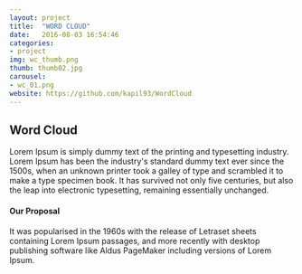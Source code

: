 ```yaml
---
layout: project
title:  "WORD CLOUD"
date:   2016-08-03 16:54:46
categories:
- project
img: wc_thumb.png
thumb: thumb02.jpg
carousel:
- wc_01.png
website: https://github.com/kapil93/WordCloud
---
```

## Word Cloud
Lorem Ipsum is simply dummy text of the printing and typesetting industry. Lorem Ipsum has been the industry's standard dummy text ever since the 1500s, when an unknown printer took a galley of type and scrambled it to make a type specimen book. It has survived not only five centuries, but also the leap into electronic typesetting, remaining essentially unchanged.

#### Our Proposal
It was popularised in the 1960s with the release of Letraset sheets containing Lorem Ipsum passages, and more recently with desktop publishing software like Aldus PageMaker including versions of Lorem Ipsum.

